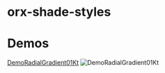 # orx-shade-styles
<!-- __demos__ >
# Demos
[DemoRadialGradient01Kt](src/demo/kotlin/DemoRadialGradient01Kt.kt
![DemoRadialGradient01Kt](https://github.com/openrndr/orx/blob/media/orx-shade-styles/images/DemoRadialGradient01Kt.png
<!-- __demos__ -->
# Demos
[DemoRadialGradient01Kt](src/demo/kotlin/DemoRadialGradient01Kt.kt)
![DemoRadialGradient01Kt](https://raw.githubusercontent.com/openrndr/orx/media/orx-shade-styles/images/DemoRadialGradient01Kt.png)